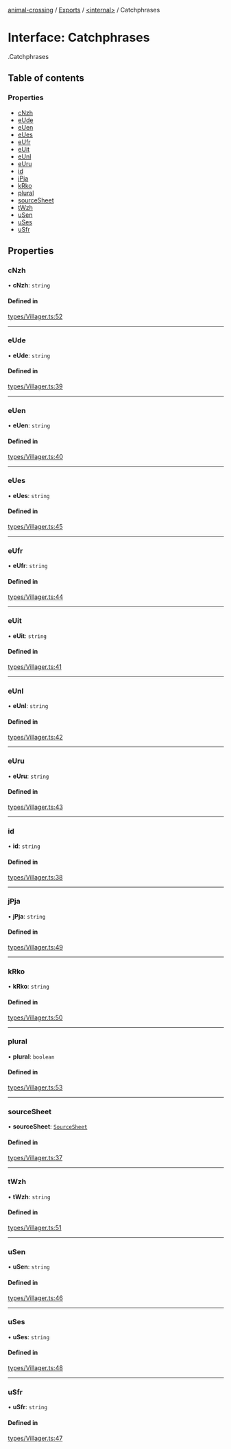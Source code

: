 [animal-crossing](../README.md) / [Exports](../modules.md) / [<internal\>](../modules/internal_.md) / Catchphrases

# Interface: Catchphrases

[<internal>](../modules/internal_.md).Catchphrases

## Table of contents

### Properties

- [cNzh](internal_.Catchphrases.md#cnzh)
- [eUde](internal_.Catchphrases.md#eude)
- [eUen](internal_.Catchphrases.md#euen)
- [eUes](internal_.Catchphrases.md#eues)
- [eUfr](internal_.Catchphrases.md#eufr)
- [eUit](internal_.Catchphrases.md#euit)
- [eUnl](internal_.Catchphrases.md#eunl)
- [eUru](internal_.Catchphrases.md#euru)
- [id](internal_.Catchphrases.md#id)
- [jPja](internal_.Catchphrases.md#jpja)
- [kRko](internal_.Catchphrases.md#krko)
- [plural](internal_.Catchphrases.md#plural)
- [sourceSheet](internal_.Catchphrases.md#sourcesheet)
- [tWzh](internal_.Catchphrases.md#twzh)
- [uSen](internal_.Catchphrases.md#usen)
- [uSes](internal_.Catchphrases.md#uses)
- [uSfr](internal_.Catchphrases.md#usfr)

## Properties

### cNzh

• **cNzh**: `string`

#### Defined in

[types/Villager.ts:52](https://github.com/Norviah/animal-crossing/blob/3810f6b/module/types/Villager.ts#L52)

___

### eUde

• **eUde**: `string`

#### Defined in

[types/Villager.ts:39](https://github.com/Norviah/animal-crossing/blob/3810f6b/module/types/Villager.ts#L39)

___

### eUen

• **eUen**: `string`

#### Defined in

[types/Villager.ts:40](https://github.com/Norviah/animal-crossing/blob/3810f6b/module/types/Villager.ts#L40)

___

### eUes

• **eUes**: `string`

#### Defined in

[types/Villager.ts:45](https://github.com/Norviah/animal-crossing/blob/3810f6b/module/types/Villager.ts#L45)

___

### eUfr

• **eUfr**: `string`

#### Defined in

[types/Villager.ts:44](https://github.com/Norviah/animal-crossing/blob/3810f6b/module/types/Villager.ts#L44)

___

### eUit

• **eUit**: `string`

#### Defined in

[types/Villager.ts:41](https://github.com/Norviah/animal-crossing/blob/3810f6b/module/types/Villager.ts#L41)

___

### eUnl

• **eUnl**: `string`

#### Defined in

[types/Villager.ts:42](https://github.com/Norviah/animal-crossing/blob/3810f6b/module/types/Villager.ts#L42)

___

### eUru

• **eUru**: `string`

#### Defined in

[types/Villager.ts:43](https://github.com/Norviah/animal-crossing/blob/3810f6b/module/types/Villager.ts#L43)

___

### id

• **id**: `string`

#### Defined in

[types/Villager.ts:38](https://github.com/Norviah/animal-crossing/blob/3810f6b/module/types/Villager.ts#L38)

___

### jPja

• **jPja**: `string`

#### Defined in

[types/Villager.ts:49](https://github.com/Norviah/animal-crossing/blob/3810f6b/module/types/Villager.ts#L49)

___

### kRko

• **kRko**: `string`

#### Defined in

[types/Villager.ts:50](https://github.com/Norviah/animal-crossing/blob/3810f6b/module/types/Villager.ts#L50)

___

### plural

• **plural**: `boolean`

#### Defined in

[types/Villager.ts:53](https://github.com/Norviah/animal-crossing/blob/3810f6b/module/types/Villager.ts#L53)

___

### sourceSheet

• **sourceSheet**: [`SourceSheet`](../enums/internal_.SourceSheet-2.md)

#### Defined in

[types/Villager.ts:37](https://github.com/Norviah/animal-crossing/blob/3810f6b/module/types/Villager.ts#L37)

___

### tWzh

• **tWzh**: `string`

#### Defined in

[types/Villager.ts:51](https://github.com/Norviah/animal-crossing/blob/3810f6b/module/types/Villager.ts#L51)

___

### uSen

• **uSen**: `string`

#### Defined in

[types/Villager.ts:46](https://github.com/Norviah/animal-crossing/blob/3810f6b/module/types/Villager.ts#L46)

___

### uSes

• **uSes**: `string`

#### Defined in

[types/Villager.ts:48](https://github.com/Norviah/animal-crossing/blob/3810f6b/module/types/Villager.ts#L48)

___

### uSfr

• **uSfr**: `string`

#### Defined in

[types/Villager.ts:47](https://github.com/Norviah/animal-crossing/blob/3810f6b/module/types/Villager.ts#L47)
